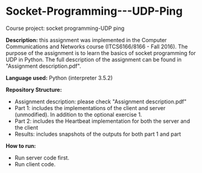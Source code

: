 # Socket-Programming---UDP-Ping
Course project: socket programming-UDP ping

**Description:** this assignment was implemented in the Computer Communications and Networks course (ITCS6166/8166 - Fall 2016). The purpose of the assignment is to learn the basics of socket programming for UDP in Python. The full description of the assignment can be found in "Assignment description.pdf".

**Language used:** Python (interpreter 3.5.2)

**Repository Structure:**

 - Assignment description: please check "Assignment description.pdf"
 - Part 1: includes the implementations of the client and server
   (unmodified). In addition to the optional exercise 1.
 - Part 2: includes the Heartbeat implementation for both the server and
   the client
 - Results: includes snapshots of the outputs for both part 1 and part


**How to run:**
   
 - Run server code first.
 - Run client code.


